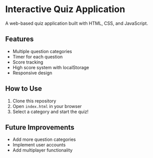 # Interactive Quiz Application

A web-based quiz application built with HTML, CSS, and JavaScript.

## Features
- Multiple question categories
- Timer for each question
- Score tracking
- High score system with localStorage
- Responsive design

## How to Use
1. Clone this repository
2. Open `index.html` in your browser
3. Select a category and start the quiz!
   
## Future Improvements
- Add more question categories
- Implement user accounts
- Add multiplayer functionality
